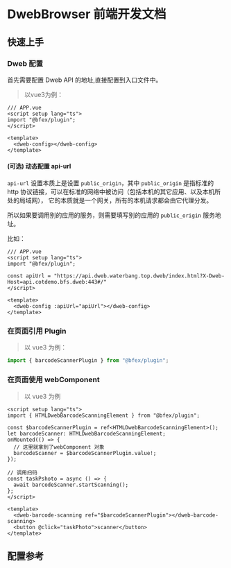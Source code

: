 # DwebBrowser 前端开发文档

## 快速上手

### Dweb 配置

首先需要配置 Dweb API 的地址,直接配置到入口文件中。

> 以vue3为例：

```vue
/// APP.vue
<script setup lang="ts">
import "@bfex/plugin";
</script>

<template>
  <dweb-config></dweb-config>
</template>
```

#### (可选) 动态配置 api-url

`api-url` 设置本质上是设置 `public_origin`，其中 `public_origin` 是指标准的 http 协议链接，可以在标准的网络中被访问（包括本机的其它应用、以及本机所处的局域网），
它的本质就是一个网关，所有的本机请求都会由它代理分发。

所以如果要调用别的应用的服务，则需要填写别的应用的 `public_origin` 服务地址。

比如：
```vue
/// APP.vue
<script setup lang="ts">
import "@bfex/plugin";

const apiUrl = "https://api.dweb.waterbang.top.dweb/index.html?X-Dweb-Host=api.cotdemo.bfs.dweb:443#/"
</script>

<template>
  <dweb-config :apiUrl="apiUrl"></dweb-config>
</template>
```


### 在页面引用 Plugin

> 以 vue3 为例：

```typescript
import { barcodeScannerPlugin } from "@bfex/plugin";
```

### 在页面使用 webComponent

> 以 vue3 为例

```vue
<script setup lang="ts">
import { HTMLDwebBarcodeScanningElement } from "@bfex/plugin";

const $barcodeScannerPlugin = ref<HTMLDwebBarcodeScanningElement>();
let barcodeScanner: HTMLDwebBarcodeScanningElement;
onMounted(() => {
  // 这里就拿到了webComponent 对象
  barcodeScanner = $barcodeScannerPlugin.value!;
});

// 调用扫码
const taskPshoto = async () => {
  await barcodeScanner.startScanning();
};
</script>

<template>
  <dweb-barcode-scanning ref="$barcodeScannerPlugin"></dweb-barcode-scanning>
  <button @click="taskPhoto">scanner</button>
</template>
```

## 配置参考

